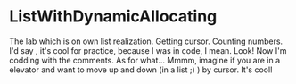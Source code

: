 # ListWithDynamicAllocating
The lab which is on own list realization. Getting cursor. Counting numbers. I'd say , it's cool for practice, 
because I was in code, I mean. Look! Now I'm codding with the comments. As for what...
Mmmm, imagine if you are in a elevator and want to move up and down (in a list ;) ) by cursor. It's cool!
